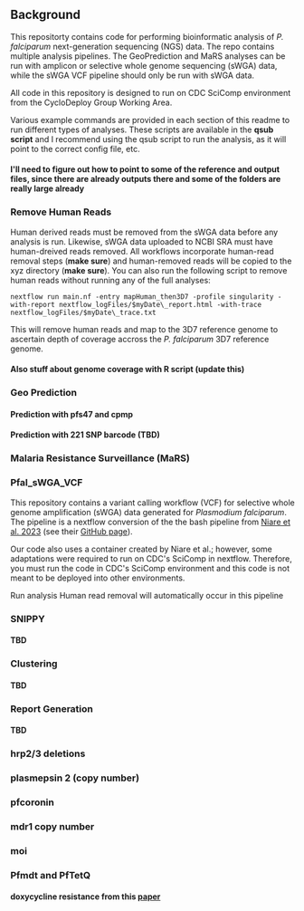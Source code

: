## Background

This repositorty contains code for performing bioinformatic analysis of *P. falciparum* next-generation sequencing (NGS) data. The repo contains multiple analysis pipelines. The GeoPrediction and MaRS analyses can be run with amplicon or selective whole genome sequencing (sWGA) data, while the sWGA VCF pipeline should only be run with sWGA data. 

All code in this repository is designed to run on CDC SciComp environment from the CycloDeploy Group Working Area.

Various example commands are provided in each section of this readme to run different types of analyses. These scripts are available in the __qsub script__ and I recommend using the qsub script to run the analysis, as it will point to the correct config file, etc. 

#### I'll need to figure out how to point to some of the reference and output files, since there are already outputs there and some of the folders are really large already

### Remove Human Reads

Human derived reads must be removed from the sWGA data before any analysis is run. Likewise, sWGA data uploaded to NCBI SRA must have human-dreived reads removed. All workflows incorporate human-read removal steps (__make sure__) and human-removed reads will be copied to the xyz directory (__make sure__). You can also run the following script to remove human reads without running any of the full analyses:

`nextflow run main.nf -entry mapHuman_then3D7 -profile singularity -with-report nextflow_logFiles/$myDate\_report.html -with-trace nextflow_logFiles/$myDate\_trace.txt`

This will remove human reads and map to the 3D7 reference genome to ascertain depth of coverage accross the *P. falciparum* 3D7 reference genome.
#### Also stuff about genome coverage with R script (update this)

### Geo Prediction

#### Prediction with pfs47 and cpmp

#### Prediction with 221 SNP barcode (TBD)

### Malaria Resistance Surveillance (MaRS)

### Pfal_sWGA_VCF

This repository contains a variant calling workflow (VCF) for selective whole genome amplification (sWGA) data generated for *Plasmodium falciparum*. The pipeline is a nextflow conversion of the the bash pipeline from [Niare et al. 2023](https://link.springer.com/article/10.1186/s12936-023-04632-0) (see their [GitHub page](https://github.com/Karaniare/Optimized_GATK4_pipeline/tree/main)). 

Our code also uses a container created by Niare et al.; however, some adaptations were required to run on CDC's SciComp in nextflow. Therefore, you must run the code in CDC's SciComp environment and this code is not meant to be deployed into other environments. 

Run analysis
    Human read removal will automatically occur in this pipeline

### SNIPPY

#### TBD

### Clustering

#### TBD

### Report Generation

#### TBD

### hrp2/3 deletions

### plasmepsin 2 (copy number)

### pfcoronin

### mdr1 copy number

### moi

### Pfmdt and PfTetQ

#### doxycycline resistance from this [paper](https://wwwnc.cdc.gov/eid/article/21/8/15-0524_article#:~:text=falciparum%20metabolite%20drug%20transporter%20gene,was%20later%20confirmed%20(7))



